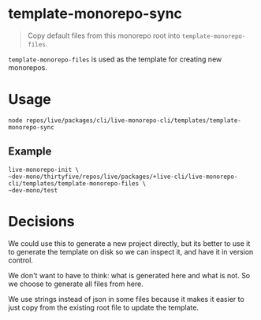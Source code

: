# template-monorepo-sync

> Copy default files from this monorepo root into `template-monorepo-files`.

`template-monorepo-files` is used as the template for creating new monorepos.

# Usage

```
node repos/live/packages/cli/live-monorepo-cli/templates/template-monorepo-sync
```

## Example

```
live-monorepo-init \
~dev-mono/thirtyfive/repos/live/packages/+live-cli/live-monorepo-cli/templates/template-monorepo-files \
~dev-mono/test
```

# Decisions

We could use this to generate a new project directly, but its better to use it to generate the template on disk so we can inspect it, and have it in version control.

We don't want to have to think: what is generated here and what is not. So we choose to generate all files from here.

We use strings instead of json in some files because it makes it easier to just copy from the existing root file to update the template.

